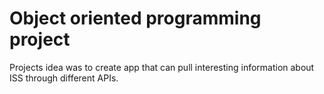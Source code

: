 # Object oriented programming project

Projects idea was to create app that can pull interesting information about ISS through different APIs.
